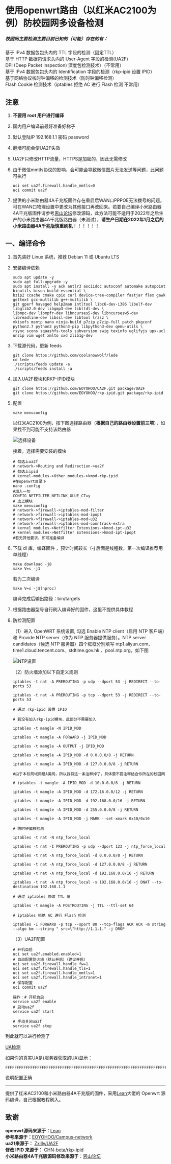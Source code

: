 # 使用openwrt路由（以红米AC2100为例）防校园网多设备检测

##### 校园网主要检测主要目前已知的（可能）存在的有：

基于 IPv4 数据包包头内的 TTL 字段的检测（固定TTL）<br>基于 HTTP 数据包请求头内的 User-Agent 字段的检测(UA2F)<br>DPI (Deep Packet Inspection) 深度包检测技术）（不常用）<br>基于 IPv4 数据包包头内的 Identification 字段的检测（rkp-ipid 设置 IPID）<br>基于网络协议栈时钟偏移的检测技术（防时钟偏移检测）<br>Flash Cookie 检测技术（iptables 拒绝 AC 进行 Flash 检测 不常用）

## 注意

1. **不要用 root 用户进行编译**

2. 国内用户编译前最好准备好梯子

3. 默认登陆IP 192.168.1.1 密码 password

4. 翻墙可能会使UA2F失效

5. UA2F只修改HTTP流量，HTTPS是加密的，因此无需修改

6. 由于微信mmtls协议的影响，会可能会导致微信图片无法发送等问题，此问题可执行

   ```
   uci set ua2f.firewall.handle_mmtls=0
   uci commit ua2f
   ```

7. 提供的小米路由器4A千兆版固件存在重启后WAN口PPPOE无法拨号的问题，可在WAN口物理设置中更改为其他接口再改回来。若要自己编译小米路由器4A千兆版固件请参考[恩山论坛](https://www.right.com.cn/FORUM/forum.php?mod=viewthread&tid=4052254)修改源码，此方法可能不适用于2022年之后生产的小米路由器4A千兆版路由器（未测试），**请生产日期在2022年1月之后的小米路由器4A千兆版慎重刷机**！！！！！！

## 一、编译命令

1. 首先装好 Linux 系统，推荐 Debian 11 或 Ubuntu LTS

2. 安装编译依赖

   ```
   sudo apt update -y
   sudo apt full-upgrade -y
   sudo apt install -y ack antlr3 asciidoc autoconf automake autopoint binutils bison build-essential \
   bzip2 ccache cmake cpio curl device-tree-compiler fastjar flex gawk gettext gcc-multilib g++-multilib \
   git gperf haveged help2man intltool libc6-dev-i386 libelf-dev libglib2.0-dev libgmp3-dev libltdl-dev \
   libmpc-dev libmpfr-dev libncurses5-dev libncursesw5-dev libreadline-dev libssl-dev libtool lrzsz \
   mkisofs msmtp nano ninja-build p7zip p7zip-full patch pkgconf python2.7 python3 python3-pip libpython3-dev qemu-utils \
   rsync scons squashfs-tools subversion swig texinfo uglifyjs upx-ucl unzip vim wget xmlto xxd zlib1g-dev
   ```

3. 下载源代码，更新 feeds 

   ```
   git clone https://github.com/coolsnowwolf/lede
   cd lede
   ./scripts/feeds update -a
   ./scripts/feeds install -a
   ```

4. 加入UA2F模块和RKP-IPID模块

   ```
   git clone https://github.com/EOYOHOO/UA2F.git package/UA2F
   git clone https://github.com/EOYOHOO/rkp-ipid.git package/rkp-ipid
   ```

5. 配置

   ```
   make menuconfig
   ```

   以红米AC2100为例，按下图选择路由器（**根据自己的路由器设置前三项**），如果找不到可能不支持该路由器

   ![选择设备](https://github.com/wzt0921/Openwrt-Network/raw/main/images/%E9%80%89%E6%8B%A9%E8%AE%BE%E5%A4%87.PNG)

   接着，选择需要安装的模块

   ```
   # 勾选上ua2f
   # network->Routing and Redirection->ua2f
   # 勾选上ipid
   # kernel-modules->Other modules->kmod-rkp-ipid
   #在openwrt目录下
   nano .config
   #加入一句
   CONFIG_NETFILTER_NETLINK_GLUE_CT=y
   # 选上模块
   make menuconfig
   # network->firewall->iptables-mod-filter
   # network->firewall->iptables-mod-ipopt
   # network->firewall->iptables-mod-u32
   # network->firewall->iptables-mod-conntrack-extra
   # kernel modules->Netfilter Extensions->kmod-ipt-u32
   # kernel modules->Netfilter Extensions->kmod-ipt-ipopt
   #若无其他要求，即可准备编译
   ```

6. 下载 dl 库，编译固件 ，预计时间较长（-j 后面是线程数，第一次编译推荐用单线程）

   ```
   make download -j8
   make V=s -j1
   ```

   若为二次编译

   ```
   make V=s -j$(nproc)
   ```

   编译完成后输出路径：bin/targets

7. 根据路由器型号自行刷入编译好的固件，这里不提供具体教程

8. 防检测配置

   （1）进入 OpenWRT 系统设置, 勾选 Enable NTP client（启用 NTP 客户端）和 Provide NTP server（作为 NTP 服务器提供服务）。NTP server candidates（候选 NTP 服务器）四个框框分别填写 ntp1.aliyun.com、time1.cloud.tencent.com、stdtime.gov.hk 、pool.ntp.org，如下图

   ![NTP设置](https://github.com/wzt0921/Openwrt-Network/raw/main/images/NTP%E8%AE%BE%E7%BD%AE.PNG)

   （2）防火墙添加以下自定义规则

   ```
   iptables -t nat -A PREROUTING -p udp --dport 53 -j REDIRECT --to-ports 53
   
   iptables -t nat -A PREROUTING -p tcp --dport 53 -j REDIRECT --to-ports 53
   
   # 通过 rkp-ipid 设置 IPID
   
   # 若没有加入rkp-ipid模块，此部分不需要加入
   
   iptables -t mangle -N IPID_MOD
   
   iptables -t mangle -A FORWARD -j IPID_MOD
   
   iptables -t mangle -A OUTPUT -j IPID_MOD
   
   iptables -t mangle -A IPID_MOD -d 0.0.0.0/8 -j RETURN
   
   iptables -t mangle -A IPID_MOD -d 127.0.0.0/8 -j RETURN
   
   #由于本校局域网是A类网，所以我将这一条注释掉了，具体要不要注释结合你所在的校园网
   
   # iptables -t mangle -A IPID_MOD -d 10.0.0.0/8 -j RETURN
   
   iptables -t mangle -A IPID_MOD -d 172.16.0.0/12 -j RETURN
   
   iptables -t mangle -A IPID_MOD -d 192.168.0.0/16 -j RETURN
   
   iptables -t mangle -A IPID_MOD -d 255.0.0.0/8 -j RETURN
   
   iptables -t mangle -A IPID_MOD -j MARK --set-xmark 0x10/0x10
   
   # 防时钟偏移检测
   
   iptables -t nat -N ntp_force_local
   
   iptables -t nat -I PREROUTING -p udp --dport 123 -j ntp_force_local
   
   iptables -t nat -A ntp_force_local -d 0.0.0.0/8 -j RETURN
   
   iptables -t nat -A ntp_force_local -d 127.0.0.0/8 -j RETURN
   
   iptables -t nat -A ntp_force_local -d 192.168.0.0/16 -j RETURN
   
   iptables -t nat -A ntp_force_local -s 192.168.0.0/16 -j DNAT --to-destination 192.168.1.1
   
   # 通过 iptables 修改 TTL 值
   
   iptables -t mangle -A POSTROUTING -j TTL --ttl-set 64
   
   # iptables 拒绝 AC 进行 Flash 检测
   
   iptables -I FORWARD -p tcp --sport 80 --tcp-flags ACK ACK -m string --algo bm --string " src=\"http://1.1.1." -j DROP
   ```

   （3）UA2F配置

   ```
   # 开机自启
   uci set ua2f.enabled.enabled=1
   # 自动配置防火墙（默认开启）（建议开启）
   uci set ua2f.firewall.handle_fw=1
   uci set ua2f.firewall.handle_tls=1
   uci set ua2f.firewall.handle_mmtls=1
   uci set ua2f.firewall.handle_intranet=1
   # 保存配置
   uci commit ua2f
   
   操作：# 开机自启
   service ua2f enable
   # 启动ua2f
   service ua2f start
   
   # 手动关闭ua2f
   service ua2f stop		
   ```

到此就可以进行检测了

[UA检测](http://ua.233996.xyz/)

如果你的真实UA是(服务器获取的UA)显示：

```
FFFFFFFFFFFFFFFFFFFFFFFFFFFFFFFFFFFFFFFFFFFFFFFFFFFFFFFFFFFFFFFFFFFFFFFFFFFF
```

说明配置正确

----------------------------------------------------------------------------------------------------------------------------------------

提供了红米AC2100和小米路由器4A千兆版的固件，采用[Lean](https://github.com/coolsnowwolf/lede)大佬的 Openwrt 源码编译，自己根据教程刷入。

## 致谢

**openwrt源码来源于：**[Lean](https://github.com/coolsnowwolf/lede)<br>**参考来源于：**[EOYOHOO/Campus-network](https://github.com/EOYOHOO/Campus-network)<br>**ua2f来源于：** [Zxilly/UA2F](https://github.com/Zxilly/UA2F)<br>**修改 IPID 来源于：** [CHN-beta/rkp-ipid](https://github.com/CHN-beta/rkp-ipid)<br>**小米路由器4A千兆版源码修改来源于**：[恩山论坛](https://www.right.com.cn/FORUM/forum.php?mod=viewthread&tid=4052254)
